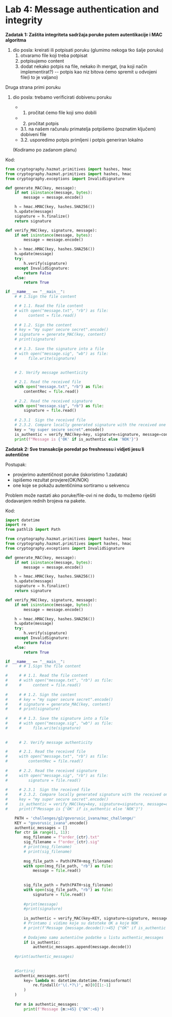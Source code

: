 # Lab 4: Message authentication and integrity

**Zadatak 1: Zaštita integriteta sadržaja poruke putem autentikacije i MAC algoritma**

1. dio posla: kreirati ili potpisati poruku (glumimo nekoga tko šalje poruku)
    1. otvaramo file koji treba potpisat
    2. potpisujemo content
    3. dodat nekako potpis na file, nekako ih mergat, (na koji način implementirat?)
    -- potpis kao niz bitova ćemo spremit u odvojeni file(i to je valjano)

Druga strana primi poruku

1. dio posla: trebamo verificirati dobivenu poruku
    - 1. pročitat ćemo file koji smo dobili
    - 2.  pročitat potpis
    - 3.1. na našem računalu primatelja potpišemo (poznatim ključem) dobiveni file
    - 3.2. usporedimo potpis primljeni i potpis generiran lokalno
    
    (Kodiramo po zadanom planu)
    

Kod:

```python
from cryptography.hazmat.primitives import hashes, hmac
from cryptography.hazmat.primitives import hashes, hmac
from cryptography.exceptions import InvalidSignature

def generate_MAC(key, message):
    if not isinstance(message, bytes):
        message = message.encode()

    h = hmac.HMAC(key, hashes.SHA256())
    h.update(message)
    signature = h.finalize()
    return signature

def verify_MAC(key, signature, message):
    if not isinstance(message, bytes):
        message = message.encode()

    h = hmac.HMAC(key, hashes.SHA256())
    h.update(message)
    try:
        h.verify(signature)
    except InvalidSignature:
        return False
    else:
        return True

if __name__ == "__main__":
    # # 1.Sign the file content

    # # 1.1. Read the file content
    # with open("message.txt", "rb") as file:
    #     content = file.read()
        
    # # 1.2. Sign the content
    # key = "my super secure secret".encode()
    # signature = generate_MAC(key, content)
    # print(signature)
    
    # # 1.3. Save the signature into a file
    # with open("message.sig", "wb") as file:
    #     file.write(signature)
        
        
    # 2. Verify message authenticity

    # 2.1. Read the received file
    with open("message.txt", "rb") as file:
        contentRec = file.read()
        
    # 2.2. Read the received signature
    with open("message.sig", "rb") as file:
        signature = file.read()
        
    # 2.3.1  Sign the received file
    # 2.3.2. Compare locally generated signature with the received one
    key = "my super secure secret".encode()
    is_authentic = verify_MAC(key=key, signature=signature, message=contentRec)
    print(f"Message is {'OK' if is_authentic else 'NOK'}")
```

**Zadatak 2: Sve transakcije poredat po freshnessu i vidjeti jesu li autentične**

Postupak:

- provjerimo autentičnost poruke (iskoristimo 1.zadatak)
- ispišemo rezultat provjere(OK/NOK)
- one koje se pokažu autentičnima sortiramo u sekvencu

Problem može nastati ako poruke/file-ovi ni ne dođu, to možemo riješiti dodavanjem rednih brojeva na pakete.

Kod:

```python
import datetime
import re
from pathlib import Path

from cryptography.hazmat.primitives import hashes, hmac
from cryptography.hazmat.primitives import hashes, hmac
from cryptography.exceptions import InvalidSignature

def generate_MAC(key, message):
    if not isinstance(message, bytes):
        message = message.encode()

    h = hmac.HMAC(key, hashes.SHA256())
    h.update(message)
    signature = h.finalize()
    return signature

def verify_MAC(key, signature, message):
    if not isinstance(message, bytes):
        message = message.encode()

    h = hmac.HMAC(key, hashes.SHA256())
    h.update(message)
    try:
        h.verify(signature)
    except InvalidSignature:
        return False
    else:
        return True

if __name__ == "__main__":
#     # # 1.Sign the file content

#     # # 1.1. Read the file content
#     # with open("message.txt", "rb") as file:
#     #     content = file.read()
        
#     # # 1.2. Sign the content
#     # key = "my super secure secret".encode()
#     # signature = generate_MAC(key, content)
#     # print(signature)
    
#     # # 1.3. Save the signature into a file
#     # with open("message.sig", "wb") as file:
#     #     file.write(signature)
        
        
#     # 2. Verify message authenticity

#     # 2.1. Read the received file
#     with open("message.txt", "rb") as file:
#         contentRec = file.read()
        
#     # 2.2. Read the received signature
#     with open("message.sig", "rb") as file:
#         signature = file.read()
        
#     # 2.3.1  Sign the received file
#     # 2.3.2. Compare locally generated signature with the received one
#     key = "my super secure secret".encode()
#     is_authentic = verify_MAC(key=key, signature=signature, message=contentRec)
#     print(f"Message is {'OK' if is_authentic else 'NOK'}")

    PATH = 'challenges/g2/govorusic_ivana/mac_challenge/'
    KEY = "govorusic_ivana".encode()
    authentic_messages = []
    for ctr in range(1, 11):
        msg_filename = f"order_{ctr}.txt"
        sig_filename = f"order_{ctr}.sig"    
        # print(msg_filename)
        # print(sig_filename)
        
        msg_file_path = Path(PATH+msg_filename)
        with open(msg_file_path, "rb") as file:
            message = file.read()
        
        
        sig_file_path = Path(PATH+sig_filename)
        with open(sig_file_path, "rb") as file:
            signature = file.read()
            
        #print(message)
        #print(signature)
        
        is_authentic = verify_MAC(key=KEY, signature=signature, message=message)
        # Printamo i vidimo koje su datoteke OK a koje NOK
        # print(f'Message {message.decode():>45} {"OK" if is_authentic else "NOK":<6}')
        
        # Dodajemo samo autentične podatke u listu authentic_messages
        if is_authentic:
            authentic_messages.append(message.decode())
            
    #print(authentic_messages)
    
    
    #Sortiraj
    authentic_messages.sort(
        key= lambda m: datetime.datetime.fromisoformat(
            re.findall(r'\(.*?\)', m)[0][1:-1]
        )
    )
    
    for m in authentic_messages:
        print(f'Message {m:>45} {"OK":<6}')
```